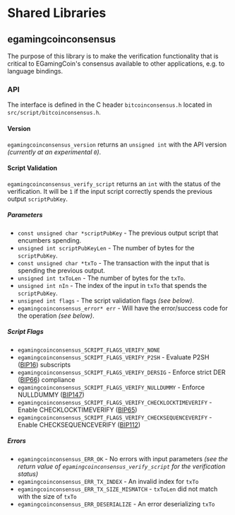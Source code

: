 Shared Libraries
================

## egamingcoinconsensus

The purpose of this library is to make the verification functionality that is critical to EGamingCoin's consensus available to other applications, e.g. to language bindings.

### API

The interface is defined in the C header `bitcoinconsensus.h` located in  `src/script/bitcoinconsensus.h`.

#### Version

`egamingcoinconsensus_version` returns an `unsigned int` with the API version *(currently at an experimental `0`)*.

#### Script Validation

`egamingcoinconsensus_verify_script` returns an `int` with the status of the verification. It will be `1` if the input script correctly spends the previous output `scriptPubKey`.

##### Parameters
- `const unsigned char *scriptPubKey` - The previous output script that encumbers spending.
- `unsigned int scriptPubKeyLen` - The number of bytes for the `scriptPubKey`.
- `const unsigned char *txTo` - The transaction with the input that is spending the previous output.
- `unsigned int txToLen` - The number of bytes for the `txTo`.
- `unsigned int nIn` - The index of the input in `txTo` that spends the `scriptPubKey`.
- `unsigned int flags` - The script validation flags *(see below)*.
- `egamingcoinconsensus_error* err` - Will have the error/success code for the operation *(see below)*.

##### Script Flags
- `egamingcoinconsensus_SCRIPT_FLAGS_VERIFY_NONE`
- `egamingcoinconsensus_SCRIPT_FLAGS_VERIFY_P2SH` - Evaluate P2SH ([BIP16](https://github.com/bitcoin/bips/blob/master/bip-0016.mediawiki)) subscripts
- `egamingcoinconsensus_SCRIPT_FLAGS_VERIFY_DERSIG` - Enforce strict DER ([BIP66](https://github.com/bitcoin/bips/blob/master/bip-0066.mediawiki)) compliance
- `egamingcoinconsensus_SCRIPT_FLAGS_VERIFY_NULLDUMMY` - Enforce NULLDUMMY ([BIP147](https://github.com/bitcoin/bips/blob/master/bip-0147.mediawiki))
- `egamingcoinconsensus_SCRIPT_FLAGS_VERIFY_CHECKLOCKTIMEVERIFY` - Enable CHECKLOCKTIMEVERIFY ([BIP65](https://github.com/bitcoin/bips/blob/master/bip-0065.mediawiki))
- `egamingcoinconsensus_SCRIPT_FLAGS_VERIFY_CHECKSEQUENCEVERIFY` - Enable CHECKSEQUENCEVERIFY ([BIP112](https://github.com/bitcoin/bips/blob/master/bip-0112.mediawiki))

##### Errors
- `egamingcoinconsensus_ERR_OK` - No errors with input parameters *(see the return value of `egamingcoinconsensus_verify_script` for the verification status)*
- `egamingcoinconsensus_ERR_TX_INDEX` - An invalid index for `txTo`
- `egamingcoinconsensus_ERR_TX_SIZE_MISMATCH` - `txToLen` did not match with the size of `txTo`
- `egamingcoinconsensus_ERR_DESERIALIZE` - An error deserializing `txTo`
